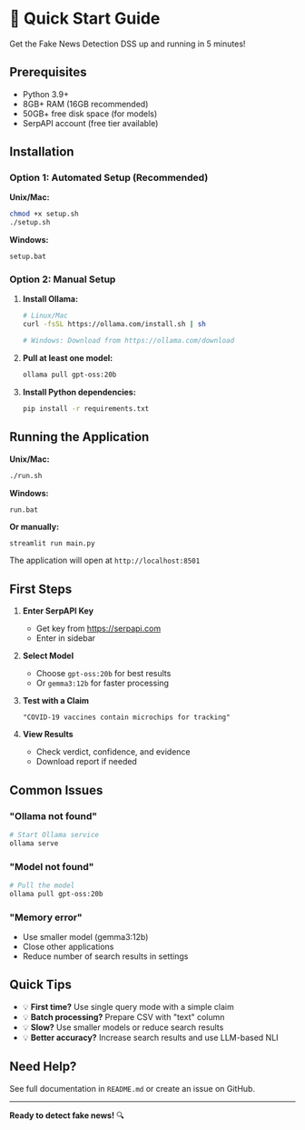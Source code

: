 # 🚀 Quick Start Guide

Get the Fake News Detection DSS up and running in 5 minutes!

## Prerequisites

- Python 3.9+
- 8GB+ RAM (16GB recommended)
- 50GB+ free disk space (for models)
- SerpAPI account (free tier available)

## Installation

### Option 1: Automated Setup (Recommended)

**Unix/Mac:**
```bash
chmod +x setup.sh
./setup.sh
```

**Windows:**
```batch
setup.bat
```

### Option 2: Manual Setup

1. **Install Ollama:**
   ```bash
   # Linux/Mac
   curl -fsSL https://ollama.com/install.sh | sh
   
   # Windows: Download from https://ollama.com/download
   ```

2. **Pull at least one model:**
   ```bash
   ollama pull gpt-oss:20b
   ```

3. **Install Python dependencies:**
   ```bash
   pip install -r requirements.txt
   ```

## Running the Application

**Unix/Mac:**
```bash
./run.sh
```

**Windows:**
```batch
run.bat
```

**Or manually:**
```bash
streamlit run main.py
```

The application will open at `http://localhost:8501`

## First Steps

1. **Enter SerpAPI Key**
   - Get key from https://serpapi.com
   - Enter in sidebar
   
2. **Select Model**
   - Choose `gpt-oss:20b` for best results
   - Or `gemma3:12b` for faster processing

3. **Test with a Claim**
   ```
   "COVID-19 vaccines contain microchips for tracking"
   ```

4. **View Results**
   - Check verdict, confidence, and evidence
   - Download report if needed

## Common Issues

### "Ollama not found"
```bash
# Start Ollama service
ollama serve
```

### "Model not found"
```bash
# Pull the model
ollama pull gpt-oss:20b
```

### "Memory error"
- Use smaller model (gemma3:12b)
- Close other applications
- Reduce number of search results in settings

## Quick Tips

- 💡 **First time?** Use single query mode with a simple claim
- 💡 **Batch processing?** Prepare CSV with "text" column
- 💡 **Slow?** Use smaller models or reduce search results
- 💡 **Better accuracy?** Increase search results and use LLM-based NLI

## Need Help?

See full documentation in `README.md` or create an issue on GitHub.

---

**Ready to detect fake news!** 🔍
